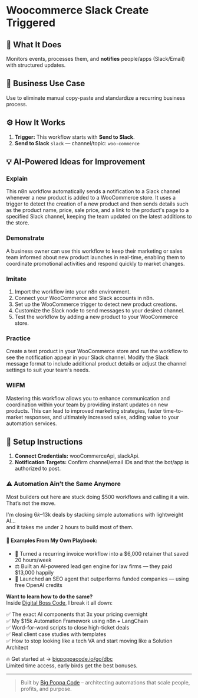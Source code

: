 # Woocommerce Slack Create Triggered
## 🚀 What It Does
Monitors events, processes them, and **notifies** people/apps (Slack/Email) with structured updates.

## 💼 Business Use Case
Use to eliminate manual copy-paste and standardize a recurring business process.

## ⚙️ How It Works
1. **Trigger:** This workflow starts with **Send to Slack**.
2. **Send to Slack** `slack` — channel/topic: `woo-commerce`

## 💡 AI-Powered Ideas for Improvement
### Explain
This n8n workflow automatically sends a notification to a Slack channel whenever a new product is added to a WooCommerce store. It uses a trigger to detect the creation of a new product and then sends details such as the product name, price, sale price, and a link to the product's page to a specified Slack channel, keeping the team updated on the latest additions to the store.

### Demonstrate
A business owner can use this workflow to keep their marketing or sales team informed about new product launches in real-time, enabling them to coordinate promotional activities and respond quickly to market changes.

### Imitate
1. Import the workflow into your n8n environment.
2. Connect your WooCommerce and Slack accounts in n8n.
3. Set up the WooCommerce trigger to detect new product creations.
4. Customize the Slack node to send messages to your desired channel.
5. Test the workflow by adding a new product to your WooCommerce store.

### Practice
Create a test product in your WooCommerce store and run the workflow to see the notification appear in your Slack channel. Modify the Slack message format to include additional product details or adjust the channel settings to suit your team's needs.

### WIIFM
Mastering this workflow allows you to enhance communication and coordination within your team by providing instant updates on new products. This can lead to improved marketing strategies, faster time-to-market responses, and ultimately increased sales, adding value to your automation services.

## 🔧 Setup Instructions
1. **Connect Credentials:** wooCommerceApi, slackApi.
2. **Notification Targets:** Confirm channel/email IDs and that the bot/app is authorized to post.

### ⚠️ Automation Ain’t the Same Anymore

Most builders out here are stuck doing $500 workflows and calling it a win.  
That’s not the move.  

I'm closing $6k–$13k deals by stacking simple automations with lightweight AI...  
and it takes me under 2 hours to build most of them.

#### 🧠 Examples From My Own Playbook:
- 🔁 Turned a recurring invoice workflow into a $6,000 retainer that saved 20 hours/week  
- ⚖️ Built an AI-powered lead gen engine for law firms — they paid $13,000 happily  
- 🚀 Launched an SEO agent that outperforms funded companies — using free OpenAI credits  

**Want to learn how to do the same?**  
Inside [Digital Boss Code](https://bigpoppacode.io/go/dbc), I break it all down:

✅ The exact AI components that 3x your pricing overnight  
✅ My $15k Automation Framework using n8n + LangChain  
✅ Word-for-word scripts to close high-ticket deals  
✅ Real client case studies with templates  
✅ How to stop looking like a tech VA and start moving like a Solution Architect  

🔥 Get started at → [bigpoppacode.io/go/dbc](https://bigpoppacode.io/go/dbc)  
Limited time access, early birds get the best bonuses.

---
> Built by [Big Poppa Code](https://bigpoppacode.io) – architecting automations that scale people, profits, and purpose.
